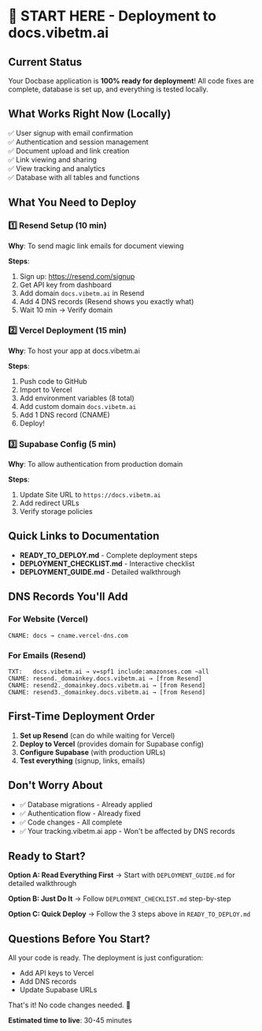 # 🚀 START HERE - Deployment to docs.vibetm.ai

## Current Status

Your Docbase application is **100% ready for deployment**! All code fixes are complete, database is set up, and everything is tested locally.

## What Works Right Now (Locally)

✅ User signup with email confirmation  
✅ Authentication and session management  
✅ Document upload and link creation  
✅ Link viewing and sharing  
✅ View tracking and analytics  
✅ Database with all tables and functions

## What You Need to Deploy

### 1️⃣ Resend Setup (10 min)

**Why**: To send magic link emails for document viewing

**Steps**:

1. Sign up: https://resend.com/signup
2. Get API key from dashboard
3. Add domain `docs.vibetm.ai` in Resend
4. Add 4 DNS records (Resend shows you exactly what)
5. Wait 10 min → Verify domain

### 2️⃣ Vercel Deployment (15 min)

**Why**: To host your app at docs.vibetm.ai

**Steps**:

1. Push code to GitHub
2. Import to Vercel
3. Add environment variables (8 total)
4. Add custom domain `docs.vibetm.ai`
5. Add 1 DNS record (CNAME)
6. Deploy!

### 3️⃣ Supabase Config (5 min)

**Why**: To allow authentication from production domain

**Steps**:

1. Update Site URL to `https://docs.vibetm.ai`
2. Add redirect URLs
3. Verify storage policies

## Quick Links to Documentation

- **READY_TO_DEPLOY.md** - Complete deployment steps
- **DEPLOYMENT_CHECKLIST.md** - Interactive checklist
- **DEPLOYMENT_GUIDE.md** - Detailed walkthrough

## DNS Records You'll Add

### For Website (Vercel)

```
CNAME: docs → cname.vercel-dns.com
```

### For Emails (Resend)

```
TXT:   docs.vibetm.ai → v=spf1 include:amazonses.com ~all
CNAME: resend._domainkey.docs.vibetm.ai → [from Resend]
CNAME: resend2._domainkey.docs.vibetm.ai → [from Resend]
CNAME: resend3._domainkey.docs.vibetm.ai → [from Resend]
```

## First-Time Deployment Order

1. **Set up Resend** (can do while waiting for Vercel)
2. **Deploy to Vercel** (provides domain for Supabase config)
3. **Configure Supabase** (with production URLs)
4. **Test everything** (signup, links, emails)

## Don't Worry About

- ✅ Database migrations - Already applied
- ✅ Authentication flow - Already fixed
- ✅ Code changes - All complete
- ✅ Your tracking.vibetm.ai app - Won't be affected by DNS records

## Ready to Start?

**Option A: Read Everything First**
→ Start with `DEPLOYMENT_GUIDE.md` for detailed walkthrough

**Option B: Just Do It**
→ Follow `DEPLOYMENT_CHECKLIST.md` step-by-step

**Option C: Quick Deploy**
→ Follow the 3 steps above in `READY_TO_DEPLOY.md`

## Questions Before You Start?

All your code is ready. The deployment is just configuration:

- Add API keys to Vercel
- Add DNS records
- Update Supabase URLs

That's it! No code changes needed. 🎉

**Estimated time to live**: 30-45 minutes
